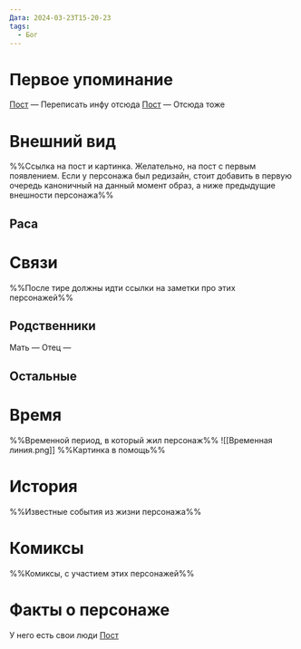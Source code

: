 ```yaml
---
Дата: 2024-03-23T15-20-23
tags:
  - Бог
---
```

# Первое упоминание
[Пост](https://vk.com/wall-208978263_10273) — Переписать инфу отсюда
[Пост](https://vk.com/wall-208978263_14466) — Отсюда тоже
# Внешний вид
%%Ссылка на пост и картинка. Желательно, на пост с первым появлением. Если у персонажа был редизайн, стоит добавить в первую очередь каноничный на данный момент образ, а ниже предыдущие внешности персонажа%%
## Раса
# Связи
%%После тире должны идти ссылки на заметки про этих персонажей%%
## Родственники
Мать —
Отец — 
## Остальные 
# Время
%%Временной период, в который жил персонаж%%
![[Временная линия.png]]
%%Картинка в помощь%%
# История
%%Известные события из жизни персонажа%%
# Комиксы
%%Комиксы, с участием этих персонажей%%
# Факты о персонаже
У него есть свои люди [Пост](https://vk.com/wall-159799193_20846)